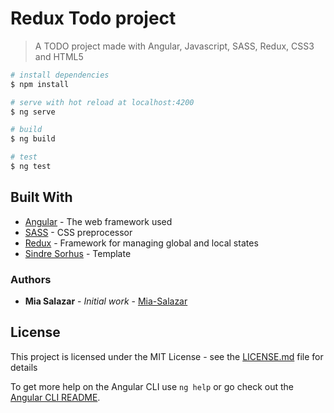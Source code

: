 # Redux Todo project

> A TODO project made with Angular, Javascript, SASS, Redux, CSS3 and HTML5

``` bash
# install dependencies
$ npm install

# serve with hot reload at localhost:4200
$ ng serve

# build
$ ng build

# test
$ ng test

```

## Built With

* [Angular](https://github.com/angular//) - The web framework used
* [SASS](https://sass-lang.com/) - CSS preprocessor
* [Redux](https://ngrx.io/) - Framework for managing global and local states
* [Sindre Sorhus](https://sindresorhus.com/) - Template

### Authors

* **Mia Salazar** - *Initial work* - [Mia-Salazar](https://github.com/Mia-Salazar)

## License

This project is licensed under the MIT License - see the [LICENSE.md](LICENSE.md) file for details

To get more help on the Angular CLI use `ng help` or go check out the [Angular CLI README](https://github.com/angular/angular-cli/blob/master/README.md).
